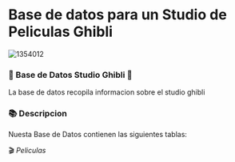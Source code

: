 # Base de datos para un Studio de Peliculas Ghibli
![1354012](https://github.com/user-attachments/assets/df0c30eb-2d2b-4ba3-bbc5-5aa363ad3028)

### 🌟 Base de Datos Studio Ghibli 🌟

La base de datos recopila informacion sobre el studio ghibli 

### 📚 Descripcion 
Nuesta Base de Datos contienen las siguientes tablas:

🎬 *Peliculas*

